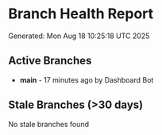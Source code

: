# Branch Health Report
Generated: Mon Aug 18 10:25:18 UTC 2025

## Active Branches
- **main** - 17 minutes ago by Dashboard Bot

## Stale Branches (>30 days)
No stale branches found
